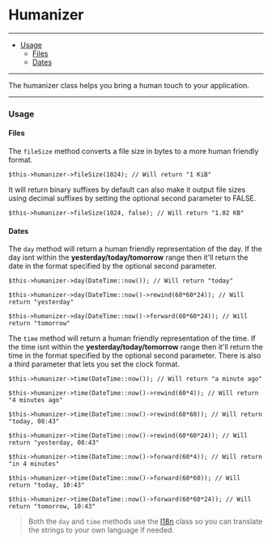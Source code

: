 # Humanizer

--------------------------------------------------------

* [Usage](#usage) 
	- [Files](#usage:files)
	- [Dates](#usage:dates)

--------------------------------------------------------

The humanizer class helps you bring a human touch to your application.

--------------------------------------------------------

<a id="usage"></a>

### Usage

<a id="usage:files"></a>

#### Files

The ```fileSize``` method converts a file size in bytes to a more human friendly format.

	$this->humanizer->fileSize(1024); // Will return "1 KiB"

It will return binary suffixes by default can also make it output file sizes using decimal suffixes by setting the optional second parameter to FALSE.

	$this->humanizer->fileSize(1024, false); // Will return "1.02 KB"

<a id="usage:dates"></a>

#### Dates

The ```day``` method will return a human friendly representation of the day. If the day isnt within the **yesterday/today/tomorrow** range then it'll return the date in the format specified by the optional second parameter.

	$this->humanizer->day(DateTime::now()); // Will return "today"

	$this->humanizer->day(DateTime::now()->rewind(60*60*24)); // Will return "yesterday"

	$this->humanizer->day(DateTime::now()->forward(60*60*24)); // Will return "tomorrow"

The ```time``` method will return a human friendly representation of the time. If the time isnt within the **yesterday/today/tomorrow** range then it'll return the time in the format specified by the optional second parameter. There is also a third parameter that lets you set the clock format.

	$this->humanizer->time(DateTime::now()); // Will return "a minute ago"

	$this->humanizer->time(DateTime::now()->rewind(60*4)); // Will return "4 minutes ago"

	$this->humanizer->time(DateTime::now()->rewind(60*60)); // Will return "today, 08:43"

	$this->humanizer->time(DateTime::now()->rewind(60*60*24)); // Will return "yesterday, 08:43"

	$this->humanizer->time(DateTime::now()->forward(60*4)); // Will return "in 4 minutes"

	$this->humanizer->time(DateTime::now()->forward(60*60)); // Will return "today, 10:43"

	$this->humanizer->time(DateTime::now()->forward(60*60*24)); // Will return "tomorrow, 10:43"


> Both the ```day``` and ```time``` methods use the [I18n](:base_url:/docs/:version:/learn-more:internationalization) class so you can translate the strings to your own language if needed.